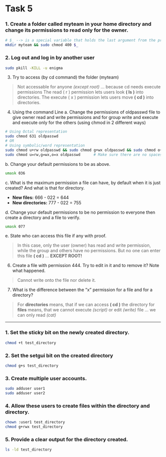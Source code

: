 # Task 5

### 1. Create a folder called myteam in your home directory and change its permissions to read only for the owner.
``` bash
# $_ --> is a special variable that holds the last argument from the previous command executed in the shell.
mkdir myteam && sudo chmod 400 $_
```
### 2. Log out and log in by another user
``` bash
sudo pkill -KILL -u enigma
```
3. Try to access (by cd command) the folder (myteam)
> Not accessable for anyone _(except root)_ ... because cd needs execute permissions
> The read ( r ) permission lets users look **( ls )** into directories. The execute ( x ) permission lets users move **( cd )** into directories.

4. Using the command Line
a. Change the permissions of oldpasswd file to give owner read and write permissions and for group write and execute and execute only for the others (using chmod in 2 different ways)
  ``` bash
  # Using Octal representation
  sudo chmod 631 oldpasswd
  # OR
  # Using symbolic/word representation
  sudo chmod u+rw oldpasswd && sudo chmod g+wx oldpasswd && sudo chmod o+x oldpasswd   # First Method (Not Efficient)
  sudo chmod u=rw,g=wx,o=x oldpasswd      # Make sure there are no spaces !!!
  ```
b. Change your default permissions to be as above.
  ``` bash
  umask 036
  ```
c. What is the maximum permission a file can have, by default when it is just created? And what is that for directory.
* **New files:** 666 - 022 = 644
* **New directories:** 777 - 022 = 755
  
d. Change your default permissions to be no permission to everyone then create a directory and a file to verify.

  ``` bash
  umask 077
  ```
e. State who can access this file if any with proof.
> In this case, only the user (owner) has read and write permission, while the group and others have no permissions.
> But no one can enter this file **( cd )** ... **EXCEPT ROOT!**
6. Create a file with permission 444. Try to edit in it and to remove it? Note what happened.
> Cannot write onto the file nor delete it.
7. What is the difference between the “x” permission for a file and for a directory?
> For **directories** means, that if we can access **( cd )** the directory
> for **files** means, that we cannot execute _(script)_ or edit _(write)_ file ... we can only read _(cat)_

---

### 1. Set the sticky bit on the newly created directory.
``` bash
chmod +t test_directory
```

### 2. Set the setgui bit on the created directory
``` bash
chmod g+s test_directory
```

### 3. Create multiple user accounts.
``` bash
sudo adduser user1
sudo adduser user2
```

### 4. Allow these users to create files within the directory and directory.
``` bash
chown :user1 test_directory
chmod g+rwx test_directory
```

### 5. Provide a clear output for the directory created.
``` bash
ls -ld test_directory
```
